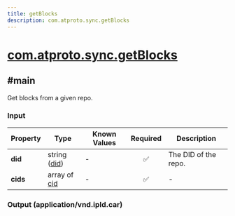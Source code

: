 ```yaml
---
title: getBlocks
description: com.atproto.sync.getBlocks
---
```


# [com.atproto.sync.getBlocks](https://github.com/myConsciousness/atproto.dart/blob/main/lexicons/com/atproto/sync/getBlocks.json)

## #main

Get blocks from a given repo.

### Input

| Property | Type | Known Values | Required | Description |
| --- | --- | --- | :---: | --- |
| **did** | string ([did](https://atproto.com/specs/did)) | - | ✅ | The DID of the repo. |
| **cids** | array of [cid](https://atproto.com/specs/repository#cid-formats) | - | ✅ | - |

### Output (application/vnd.ipld.car)
